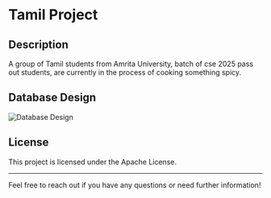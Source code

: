 # Tamil Project 

## Description
A group of Tamil students from Amrita University, batch of cse 2025 pass out students, are currently in the process of cooking something spicy. 

## Database Design
![Database Design](https://i.imgur.com/KmL5zqy.png)

## License
This project is licensed under the Apache License.

---

Feel free to reach out if you have any questions or need further information!
